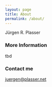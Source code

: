 ```yaml
---
layout: page
title: About
permalink: /about/
---
```


Jürgen R. Plasser

### More Information

tbd

### Contact me

[juergen@plasser.net](mailto:juergen@plasser.net)
